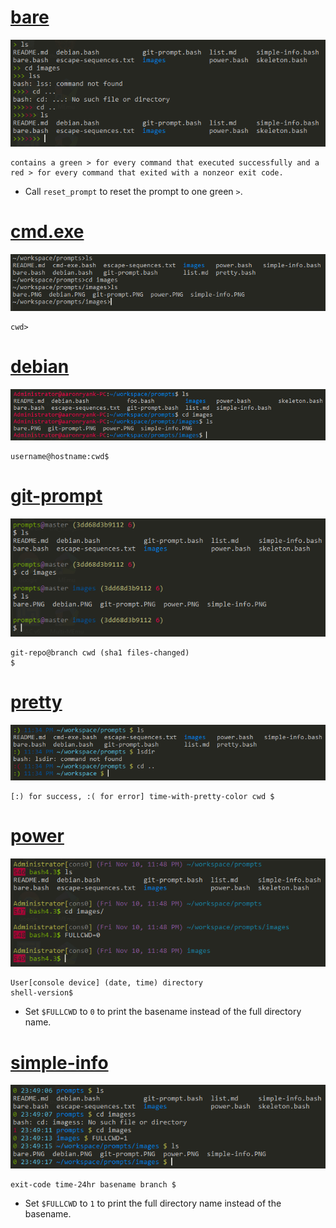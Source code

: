 # [bare](bare.bash)

![bare.bash](images/bare.PNG)

    contains a green > for every command that executed successfully and a red > for every command that exited with a nonzeor exit code.

 - Call `reset_prompt` to reset the prompt to one green <code>&gt;</code>.

# [cmd.exe](cmd-exe.bash)

![cmd.exe.bash](images/cmd-exe.PNG)

    cwd>

# [debian](debian.bash)

![debian.bash](images/debian.PNG)

    username@hostname:cwd$

# [git-prompt](git-prompt.bash)

![git-prompt.bash](images/git-prompt.PNG)

    git-repo@branch cwd (sha1 files-changed)
    $ 

# [pretty](pretty.bash)

![pretty.bash](images/pretty.PNG)

    [:) for success, :( for error] time-with-pretty-color cwd $

# [power](power.bash)

![power.bash](images/power.PNG)

    User[console device] (date, time) directory
    shell-version$ 

 - Set `$FULLCWD` to `0` to print the basename instead of the full directory name.

# [simple-info](simple-info.bash)

![simple-info.bash](images/simple-info.PNG)

    exit-code time-24hr basename branch $ 

 - Set `$FULLCWD` to `1` to print the full directory name instead of the basename.

